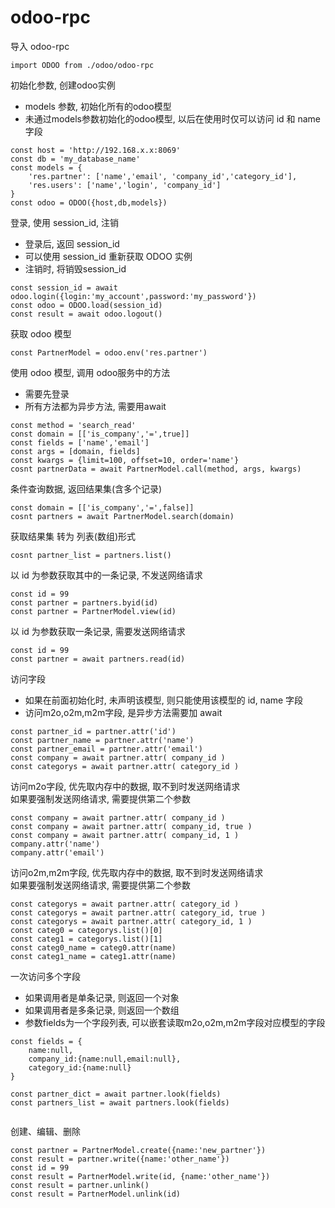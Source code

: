 
# odoo-rpc


导入 odoo-rpc

```
import ODOO from ./odoo/odoo-rpc
```

初始化参数, 创建odoo实例
* models 参数, 初始化所有的odoo模型
* 未通过models参数初始化的odoo模型, 以后在使用时仅可以访问 id 和 name 字段

```
const host = 'http://192.168.x.x:8069'
const db = 'my_database_name'
const models = {
    'res.partner': ['name','email', 'company_id','category_id'],
    'res.users': ['name','login', 'company_id']
}
const odoo = ODOO({host,db,models})
```

登录, 使用 session\_id, 注销   
* 登录后, 返回 session\_id
* 可以使用 session\_id 重新获取 ODOO 实例
* 注销时, 将销毁session\_id

```
const session_id = await odoo.login({login:'my_account',password:'my_password'})
const odoo = ODOO.load(session_id)
const result = await odoo.logout()
```

获取 odoo 模型    
```
const PartnerModel = odoo.env('res.partner')
```

使用 odoo 模型, 调用 odoo服务中的方法  
* 需要先登录
* 所有方法都为异步方法, 需要用await
```
const method = 'search_read'
const domain = [['is_company','=',true]]
const fields = ['name','email']
const args = [domain, fields]
const kwargs = {limit=100, offset=10, order='name'}
cosnt partnerData = await PartnerModel.call(method, args, kwargs)
```

条件查询数据, 返回结果集(含多个记录)
```
const domain = [['is_company','=',false]]
cosnt partners = await PartnerModel.search(domain)
```

获取结果集 转为 列表(数组)形式
```
cosnt partner_list = partners.list()
```

以 id 为参数获取其中的一条记录, 不发送网络请求
```
const id = 99
const partner = partners.byid(id)
const partner = PartnerModel.view(id)
```

以 id 为参数获取一条记录, 需要发送网络请求
```
const id = 99
const partner = await partners.read(id)
```

访问字段  
* 如果在前面初始化时, 未声明该模型, 则只能使用该模型的 id, name 字段
* 访问m2o,o2m,m2m字段, 是异步方法需要加 await

```
const partner_id = partner.attr('id')
const partner_name = partner.attr('name')
const partner_email = partner.attr('email')
const company = await partner.attr( company_id )
const categorys = await partner.attr( category_id )

```

访问m2o字段, 优先取内存中的数据, 取不到时发送网络请求  
如果要强制发送网络请求, 需要提供第二个参数 
```
const company = await partner.attr( company_id )
const company = await partner.attr( company_id, true )
const company = await partner.attr( company_id, 1 )
company.attr('name')
company.attr('email')
```

访问o2m,m2m字段, 优先取内存中的数据, 取不到时发送网络请求  
如果要强制发送网络请求, 需要提供第二个参数 
```
const categorys = await partner.attr( category_id )
const categorys = await partner.attr( category_id, true )
const categorys = await partner.attr( category_id, 1 )
const categ0 = categorys.list()[0]
const categ1 = categorys.list()[1]
const categ0_name = categ0.attr(name)
const categ1_name = categ1.attr(name)

```

一次访问多个字段  
* 如果调用者是单条记录, 则返回一个对象
* 如果调用者是多条记录, 则返回一个数组
* 参数fields为一个字段列表, 可以嵌套读取m2o,o2m,m2m字段对应模型的字段

```
const fields = {
    name:null,
    company_id:{name:null,email:null},
    category_id:{name:null}
}

const partner_dict = await partner.look(fields)
const partners_list = await partners.look(fields)


```


创建、编辑、删除

```
const partner = PartnerModel.create({name:'new_partner'})
const result = partner.write({name:'other_name'})
const id = 99
const result = PartnerModel.write(id, {name:'other_name'})
const result = partner.unlink()
const result = PartnerModel.unlink(id)

```
